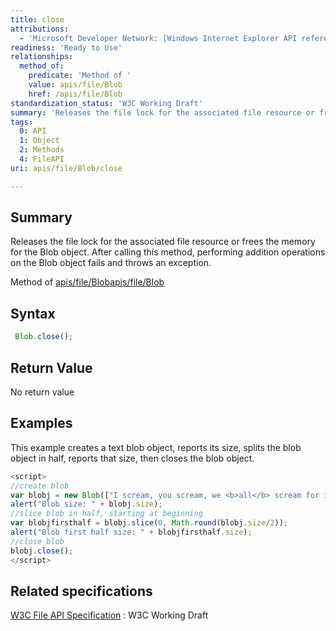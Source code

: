 ```yaml
---
title: close
attributions:
  - 'Microsoft Developer Network: [Windows Internet Explorer API reference Article](http://msdn.microsoft.com/en-us/library/ie/hh828809%28v=vs.85%29.aspx)'
readiness: 'Ready to Use'
relationships:
  method_of:
    predicate: 'Method of '
    value: apis/file/Blob
    href: /apis/file/Blob
standardization_status: 'W3C Working Draft'
summary: 'Releases the file lock for the associated file resource or frees the memory for the Blob object. After calling this method, performing addition operations on the Blob object fails and throws an exception.'
tags:
  0: API
  1: Object
  2: Methods
  4: FileAPI
uri: apis/file/Blob/close

---
```

## Summary

Releases the file lock for the associated file resource or frees the memory for the Blob object. After calling this method, performing addition operations on the Blob object fails and throws an exception.

Method of [apis/file/Blob](/apis/file/Blob)[apis/file/Blob](/apis/file/Blob)

## Syntax

``` js
 Blob.close();
```

## Return Value

No return value

## Examples

This example creates a text blob object, reports its size, splits the blob object in half, reports that size, then closes the blob object.

``` js
<script>
//create blob
var blobj = new Blob(["I scream, you scream, we <b>all</b> scream for ice cream!"], { "type" : "text/xml" });
alert("Blob size: " + blobj.size);
//slice blob in half, starting at beginning
var blobjfirsthalf = blobj.slice(0, Math.round(blobj.size/2));
alert("Blob first half size: " + blobjfirsthalf.size);
//close blob
blobj.close();
</script>
```

## Related specifications

[W3C File API Specification](http://www.w3.org/TR/FileAPI)
:   W3C Working Draft
